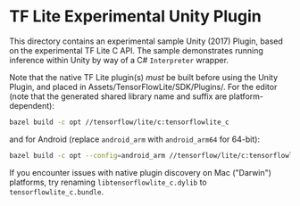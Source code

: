 # TF Lite Experimental Unity Plugin

This directory contains an experimental sample Unity (2017) Plugin, based on
the experimental TF Lite C API. The sample demonstrates running inference within
Unity by way of a C# `Interpreter` wrapper.

Note that the native TF Lite plugin(s) *must* be built before using the Unity
Plugin, and placed in Assets/TensorFlowLite/SDK/Plugins/. For the editor (note
that the generated shared library name and suffix are platform-dependent):

```sh
bazel build -c opt //tensorflow/lite/c:tensorflowlite_c
```

and for Android (replace `android_arm` with `android_arm64` for 64-bit):

```sh
bazel build -c opt --config=android_arm //tensorflow/lite/c:tensorflowlite_c
```

If you encounter issues with native plugin discovery on Mac ("Darwin")
platforms, try renaming `libtensorflowlite_c.dylib` to `tensorflowlite_c.bundle`.
